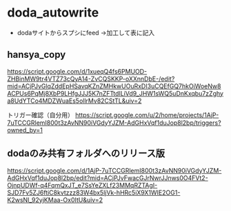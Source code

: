 # doda_autowrite
* dodaサイトからスプシにfeed ->加工して表に記入

## hansya_copy
https://script.google.com/d/1xueqQ4fs6PMUOD-ZHBinMW9tr4VTZ73cQyA14-ZvCQSKKP-oXXnnDbE-/edit?mid=ACjPJvGlqZddEpHSavqKZnZMHkwUOuRxDI3uCQEfGQ7hkOiWoeNw8ACPUs6PqMj8XbP9LHfgJJJ5K7nZFTtdILiVd9_JHW1sWQ5uDnKxqbu7zZghya8UdYTCo4MDZWuaEs5ollrMv82CStTL&uiv=2

トリガー確認（自分用）
https://script.google.com/u/2/home/projects/1AjP-7uTCCGRlemI800t3zAvNN90iVGdyYJZM-AdGHxVqf1duJop8l2bp/triggers?owned_by=1


## dodaのみ共有フォルダへのリリース版
https://script.google.com/d/1AjP-7uTCCGRlemI800t3zAvNN90iVGdyYJZM-AdGHxVqf1duJop8l2bp/edit?mid=ACjPJvFwacGJrNwrJJnws0O4FVt2-OjnpUDWf-q4FqmQxJT_e7SsYeZXLf23MMqRZTAgI-SJD7Fv5ZJ6ftiC8kvtzzz83W4bx5ljVk-hHRc5iX9X1WIE2OG1-K2wsNI_92yjKMaa-Ox0ItU&uiv=2

